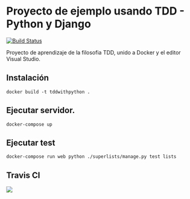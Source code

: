 # Proyecto de ejemplo usando TDD - Python y Django

[![Build Status](https://travis-ci.org/josemlp91/tdd-with-python.svg?branch=master)](https://travis-ci.org/josemlp91/tdd-with-python)

Proyecto de aprendizaje de la filosofia TDD, unido a Docker y el editor Visual Studio.

## Instalación

    docker build -t tddwithpython .

## Ejecutar servidor.

    docker-compose up

## Ejecutar test

    docker-compose run web python ./superlists/manage.py test lists


## Travis CI

![](https://i.imgur.com/5JpivPd.png)
